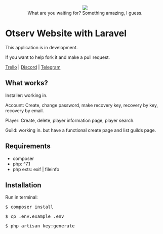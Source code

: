 

<p align="center">
<img src="http://goo.gl/QqcXqW"><br>
What are you waiting for? Something amazing, I guess.
</p>

# Otserv Website with Laravel
This application is in development.

If you want to help fork it and make a pull request.

[Trello](https://trello.com/b/odfQfYTc/dev) | [Discord](https://discord.gg/Zc9SXzr) | [Telegram](https://t.me/joinchat/CXr9YRFxqDa4FPo97SmB0Q)

## What works?
Installer: working in.

Account: Create, change password, make recovery key, recovery by key, recovery by email.

Player: Create, delete, player information page, player search.

Guild: working in. but have a functional create page and list guilds page.

## Requirements
+ composer
+ php: ^7.1 
+ php exts: exif | fileinfo

## Installation
Run in terminal:

<kbd>$ composer install</kbd>

<kbd>$ cp .env.example .env</kbd>

<kbd>$ php artisan key:generate</kbd>


